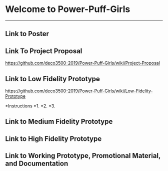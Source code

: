 # Welcome to Power-Puff-Girls
***

## Link to Poster

## Link To Project Proposal
https://github.com/deco3500-2019/Power-Puff-Girls/wiki/Project-Proposal

## Link to Low Fidelity Prototype
https://github.com/deco3500-2019/Power-Puff-Girls/wiki/Low-Fidelity-Prototype

*Instructions
  *1. 
  *2.
  *3.

## Link to Medium Fidelity Prototype

## Link to High Fidelity Prototype

## Link to Working Prototype, Promotional Material, and Documentation  
